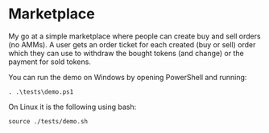 # Marketplace

My go at a simple marketplace where people can create buy and sell orders (no AMMs).
A user gets an order ticket for each created (buy or sell) order which they can use
to withdraw the bought tokens (and change) or the payment for sold tokens.

You can run the demo on Windows by opening PowerShell and running:

```
. .\tests\demo.ps1
```

On Linux it is the following using bash:

```
source ./tests/demo.sh
```
